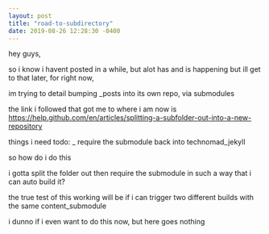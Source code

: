 ```yaml
---
layout: post
title: "road-to-subdirectory"
date: 2019-08-26 12:28:30 -0400
---
```


hey guys,

so i know i havent posted in a while, but alot has and is happening
but ill get to that later, for right now, 

im trying to detail bumping \_posts into its own repo, via submodules

the link i followed that got me to where i am now is https://help.github.com/en/articles/splitting-a-subfolder-out-into-a-new-repository

things i need todo:
_	require the submodule back into technomad\_jekyll

so how do i do this

i gotta split the folder out 
then require the submodule in such a way that i can auto build it?

the true test of this working will be if i can trigger two different builds with the same content\_submodule

i dunno if i even want to do this now, but here goes nothing
